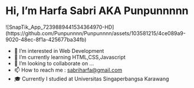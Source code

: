 <h1>Hi, I’m Harfa Sabri AKA Punpunnnnn</h1>
![SnapTik_App_7239889441534364970-HD](https://github.com/Punpunnnn/Punpunnnn/assets/103581215/4ce089a9-9020-48ec-8f1a-425677ba34fb)

- 👀 I’m interested in Web Development
- 🌱 I’m currently learning HTML,CSS,Javascript
- 💞️ I’m looking to collaborate on ...
- 📫 How to reach me : sabriharfa@gmail.com
- 🎓 Currently I studied at Universitas Singaperbangsa Karawang

<!---
Punpunnnn/Punpunnnn is a ✨ special ✨ repository because its `README.md` (this file) appears on your GitHub profile.
You can click the Preview link to take a look at your changes.
--->
